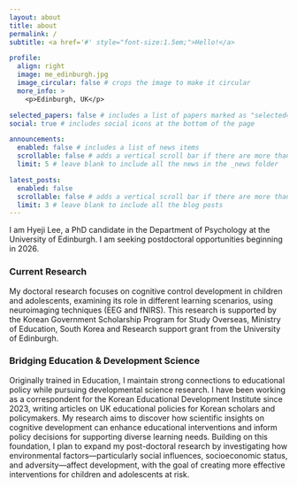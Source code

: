 ```yaml
---
layout: about
title: about
permalink: /
subtitle: <a href='#' style="font-size:1.5em;">Hello!</a>

profile:
  align: right
  image: me_edinburgh.jpg
  image_circular: false # crops the image to make it circular
  more_info: >
    <p>Edinburgh, UK</p>

selected_papers: false # includes a list of papers marked as "selected={true}"
social: true # includes social icons at the bottom of the page

announcements:
  enabled: false # includes a list of news items
  scrollable: false # adds a vertical scroll bar if there are more than 3 news items
  limit: 5 # leave blank to include all the news in the _news folder

latest_posts:
  enabled: false
  scrollable: false # adds a vertical scroll bar if there are more than 3 new posts items
  limit: 3 # leave blank to include all the blog posts
---
```

 I am Hyeji Lee, a PhD candidate in the Department of Psychology at the University of Edinburgh. I am seeking postdoctoral opportunities beginning in 2026.

### Current Research
My doctoral research focuses on cognitive control development in children and adolescents, examining its role in different learning scenarios, using neuroimaging techniques (EEG and fNIRS). This research is supported by the Korean Government Scholarship Program for Study Overseas, Ministry of Education, South Korea and Research support grant from the University of Edinburgh.

### Bridging Education & Development Science
Originally trained in Education, I maintain strong connections to educational policy while pursuing developmental science research. I have been working as a correspondent for the Korean Educational Development Institute since 2023, writing articles on UK educational policies for Korean scholars and policymakers. My research aims to discover how scientific insights on cognitive development can enhance educational interventions and inform policy decisions for supporting diverse learning needs. Building on this foundation, I plan to expand my post-doctoral research by investigating how environmental factors—particularly social influences, socioeconomic status, and adversity—affect development, with the goal of creating more effective interventions for children and adolescents at risk.